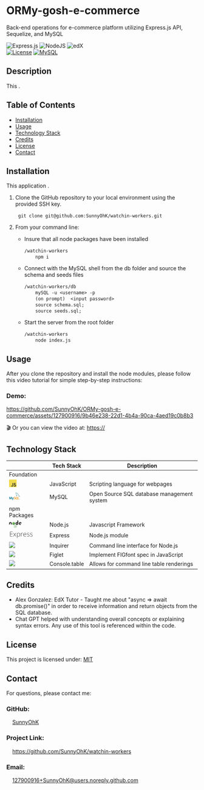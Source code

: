 # ORMy-gosh-e-commerce
Back-end operations for e-commerce platform utilizing Express.js API, Sequelize, and MySQL

![Express.js](https://img.shields.io/badge/express.js-%23404d59.svg?style=for-the-badge&logo=express&logoColor=%2361DAFB) ![NodeJS](https://img.shields.io/badge/node.js-6DA55F?style=for-the-badge&logo=node.js&logoColor=white) ![edX](https://img.shields.io/badge/edX-%2302262B.svg?style=for-the-badge&logo=edX&logoColor=white)  <br>
[![License](https://img.shields.io/badge/License-MIT-yellow.svg)](https://choosealicense.com/licenses/mit) 
[![MySQL](https://img.shields.io/badge/-MySQL-00758F.svg)](https://choosealicense.com/licenses/mit) 
<br>

## Description
This .

## Table of Contents

- [Installation](#installation)
- [Usage](#usage)
- [Technology Stack](#technology-stack)
- [Credits](#credits)
- [License](#license)
- [Contact](#contact)

## Installation

This application . 
1. Clone the GitHub repository to your local environment using the provided SSH key.

        git clone git@github.com:SunnyOhK/watchin-workers.git


2. From your command line:
    - Insure that all node packages have been installed

          /watchin-workers
              npm i
    - Connect with the MySQL shell from the db folder and source the schema and seeds files
    
          /watchin-workers/db
              mySQL -u <username> -p
              (on prompt)  <input password> 
              source schema.sql;
              source seeds.sql;
    - Start the server from the root folder
          
          /watchin-workers
              node index.js
      

## Usage 

After you clone the repository and install the node modules, please follow this video tutorial for simple step-by-step instructions:

### Demo:

https://github.com/SunnyOhK/ORMy-gosh-e-commerce/assets/127900916/9b46e238-22d1-4b4a-90ca-4aed19c0b8b3



🎬 Or you can view the video at: [https://](https://watch.screencastify.com/v/hI8H5B09gjYRy6FGwkxe)

## Technology Stack

|  | Tech Stack | Description |
| ---- | --- | --- |
| Foundation |  |  |
| <img height="20px" src="assets/jsIcon.png"> | JavaScript | Scripting language for webpages |
| <img height="20px" src="assets/mySQLIcon.png"> | MySQL | Open Source SQL database management system |
| npm Packages |  |  |
| <img height="20px" src="assets/nodeIcon.png"> | Node.js | Javascript Framework |
| <img height="20px" src="assets/expressJsIcon.png"> | Express | Node.js module |
| <img height="20px" src="assets/inquirerIcon.png"> | Inquirer | Command line interface for Node.js |
| <img height="20px" src="assets/figletIcon.png"> | Figlet | Implement FIGfont spec in JavaScript |
| <img height="20px" src="assets/consoleTableIcon.png"> | Console.table | Allows for command line table renderings |

## Credits

- Alex Gonzalez: EdX Tutor - Taught me about "async => await db.promise()" in order to receive information and return objects from the SQL database.
- Chat GPT helped with understanding overall concepts or explaining syntax errors. Any use of this tool is referenced within the code.

## License
This project is licensed under: [MIT](https://choosealicense.com/licenses/mit/)
<br>

## Contact

For questions, please contact me:

### GitHub: 
  &nbsp;&nbsp;&nbsp; [SunnyOhK](https://github.com/SunnyOhK)
### Project Link: 
  &nbsp;&nbsp;&nbsp; https://github.com/SunnyOhK/watchin-workers
### Email: 
  &nbsp;&nbsp;&nbsp; 127900916+SunnyOhK@users.noreply.github.com
